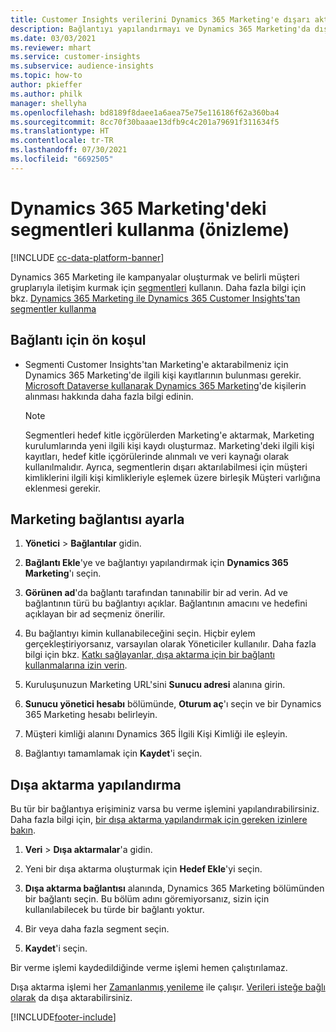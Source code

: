 ```yaml
---
title: Customer Insights verilerini Dynamics 365 Marketing'e dışarı aktarma
description: Bağlantıyı yapılandırmayı ve Dynamics 365 Marketing'da dışa aktarmayı öğrenin.
ms.date: 03/03/2021
ms.reviewer: mhart
ms.service: customer-insights
ms.subservice: audience-insights
ms.topic: how-to
author: pkieffer
ms.author: philk
manager: shellyha
ms.openlocfilehash: bd8189f8daee1a6aea75e75e116186f62a360ba4
ms.sourcegitcommit: 8cc70f30baaae13dfb9c4c201a79691f311634f5
ms.translationtype: HT
ms.contentlocale: tr-TR
ms.lasthandoff: 07/30/2021
ms.locfileid: "6692505"
---
```

# <a name="use-segments-in-dynamics-365-marketing-preview"></a>Dynamics 365 Marketing'deki segmentleri kullanma (önizleme)

[!INCLUDE [cc-data-platform-banner](../includes/cc-data-platform-banner.md)]

Dynamics 365 Marketing ile kampanyalar oluşturmak ve belirli müşteri gruplarıyla iletişim kurmak için [segmentleri](segments.md) kullanın. Daha fazla bilgi için bkz. [Dynamics 365 Marketing ile Dynamics 365 Customer Insights'tan segmentler kullanma](/dynamics365/marketing/customer-insights-segments)

## <a name="prerequisite-for-a-connection"></a>Bağlantı için ön koşul

- Segmenti Customer Insights'tan Marketing'e aktarabilmeniz için Dynamics 365 Marketing'de ilgili kişi kayıtlarının bulunması gerekir. [Microsoft Dataverse kullanarak Dynamics 365 Marketing](connect-power-query.md)'de kişilerin alınması hakkında daha fazla bilgi edinin.

  > [!NOTE]
  > Segmentleri hedef kitle içgörülerden Marketing'e aktarmak, Marketing kurulumlarında yeni ilgili kişi kaydı oluşturmaz. Marketing'deki ilgili kişi kayıtları, hedef kitle içgörülerinde alınmalı ve veri kaynağı olarak kullanılmalıdır. Ayrıca, segmentlerin dışarı aktarılabilmesi için müşteri kimliklerini ilgili kişi kimlikleriyle eşlemek üzere birleşik Müşteri varlığına eklenmesi gerekir.

## <a name="set-up-connection-to-marketing"></a>Marketing bağlantısı ayarla

1. **Yönetici** > **Bağlantılar** gidin.

1. **Bağlantı Ekle**'ye ve bağlantıyı yapılandırmak için **Dynamics 365 Marketing**'ı seçin.

1. **Görünen ad**'da bağlantı tarafından tanınabilir bir ad verin. Ad ve bağlantının türü bu bağlantıyı açıklar. Bağlantının amacını ve hedefini açıklayan bir ad seçmeniz önerilir.

1. Bu bağlantıyı kimin kullanabileceğini seçin. Hiçbir eylem gerçekleştiriyorsanız, varsayılan olarak Yöneticiler kullanılır. Daha fazla bilgi için bkz. [Katkı sağlayanlar, dışa aktarma için bir bağlantı kullanmalarına izin verin](connections.md#allow-contributors-to-use-a-connection-for-exports).

1. Kuruluşunuzun Marketing URL'sini **Sunucu adresi** alanına girin.

1. **Sunucu yönetici hesabı** bölümünde, **Oturum aç**'ı seçin ve bir Dynamics 365 Marketing hesabı belirleyin.

1. Müşteri kimliği alanını Dynamics 365 İlgili Kişi Kimliği ile eşleyin.

1. Bağlantıyı tamamlamak için **Kaydet**'i seçin. 

## <a name="configure-an-export"></a>Dışa aktarma yapılandırma

Bu tür bir bağlantıya erişiminiz varsa bu verme işlemini yapılandırabilirsiniz. Daha fazla bilgi için, [bir dışa aktarma yapılandırmak için gereken izinlere bakın](export-destinations.md#set-up-a-new-export).

1. **Veri** > **Dışa aktarmalar**'a gidin.

1. Yeni bir dışa aktarma oluşturmak için **Hedef Ekle**'yi seçin.

1. **Dışa aktarma bağlantısı** alanında, Dynamics 365 Marketing bölümünden bir bağlantı seçin. Bu bölüm adını göremiyorsanız, sizin için kullanılabilecek bu türde bir bağlantı yoktur.

1. Bir veya daha fazla segment seçin.

1. **Kaydet**'i seçin.

Bir verme işlemi kaydedildiğinde verme işlemi hemen çalıştırılamaz.

Dışa aktarma işlemi her [Zamanlanmış yenileme](system.md#schedule-tab) ile çalışır. [Verileri isteğe bağlı olarak](export-destinations.md#run-exports-on-demand) da dışa aktarabilirsiniz. 

[!INCLUDE[footer-include](../includes/footer-banner.md)]
